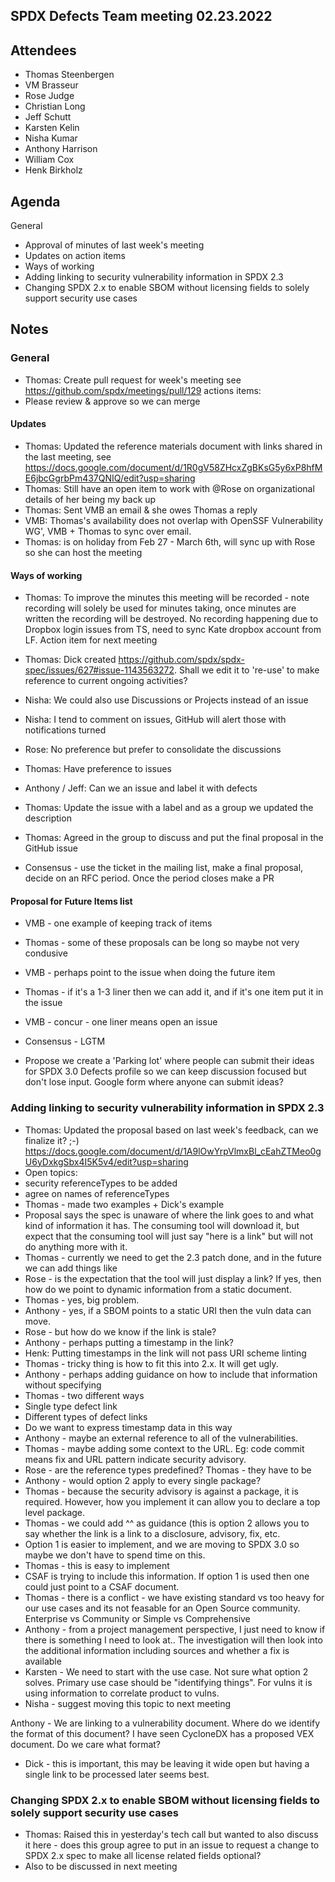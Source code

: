 ## SPDX Defects Team meeting 02.23.2022

## Attendees
* Thomas Steenbergen
* VM Brasseur
* Rose Judge
* Christian Long
* Jeff Schutt
* Karsten Kelin
* Nisha Kumar
* Anthony Harrison
* William Cox 
* Henk Birkholz

## Agenda

General
* Approval of minutes of last week's meeting
* Updates on action items
* Ways of working
* Adding linking to security vulnerability information in SPDX 2.3 
* Changing SPDX 2.x to enable SBOM without licensing fields to solely support security use cases

##  Notes

### General  
   * Thomas: Create pull request for week's meeting see https://github.com/spdx/meetings/pull/129
actions items:
* Please review & approve so we can merge
    
#### Updates
   * Thomas: Updated the reference materials document with links shared in the last meeting, see https://docs.google.com/document/d/1R0gV58ZHcxZgBKsG5y6xP8hfME6jbcGgrbPm437QNIQ/edit?usp=sharing
   * Thomas: Still have an open item to work with @Rose on organizational details of her being my back up
   * Thomas: Sent VMB an email & she owes Thomas a reply
   * VMB: Thomas's availability does not overlap with OpenSSF Vulnerability WG', VMB + Thomas to sync over email.
   * Thomas: is on holiday from Feb 27 - March 6th, will sync up with Rose so she can host the meeting

#### Ways of working
   * Thomas: To improve the minutes this meeting will be recorded - note recording will solely be used for minutes taking, once minutes are written the recording will be destroyed. No recording happening due to Dropbox login issues from TS, need to sync Kate dropbox account from LF.  Action item for next meeting
   
   * Thomas: Dick created https://github.com/spdx/spdx-spec/issues/627#issue-1143563272. Shall we edit it to  're-use' to make reference to current ongoing  activities?
   * Nisha: We could also use Discussions or Projects instead of an issue
   * Nisha: I tend to comment on issues, GitHub will alert those with notifications turned
   * Rose: No preference but prefer to consolidate the discussions
   * Thomas: Have preference to issues
   * Anthony / Jeff: Can we an issue and label it with defects
   * Thomas: Update the issue with a label and as a group we updated the description
   * Thomas: Agreed in the group to discuss and put the final proposal in the GitHub issue
   * Consensus - use the ticket in the mailing list, make a final proposal, decide on an RFC period. Once the period closes make a PR
   
#### Proposal for Future Items list
  * VMB - one example of keeping track of items
  * Thomas - some of these proposals can be long so maybe not very condusive
  * VMB - perhaps point to the issue when doing the future item
  * Thomas - if it's a 1-3 liner then we can add it, and if it's one item put it in the issue
  * VMB - concur - one liner means open an issue
  * Consensus - LGTM

   * Propose we create a 'Parking lot' where people can submit their ideas for SPDX 3.0 Defects profile so we can keep discussion focused but don't lose input. Google form where anyone can submit ideas?
   
 ### Adding linking to security vulnerability information in SPDX 2.3 
 * Thomas: Updated the proposal based on last week's feedback, can we finalize it? ;-)
 https://docs.google.com/document/d/1A9lOwYrpVlmxBl_cEahZTMeo0gU6yDxkgSbx4I5K5v4/edit?usp=sharing
 * Open topics: 
  * security referenceTypes to be added
  * agree on names of referenceTypes
* Thomas - made two examples + Dick's example
* Proposal says the spec is unaware of where the link goes to and what kind of information it has. The consuming tool will download it, but expect that the consuming tool will just say "here is a link" but will not do anything more with it.
* Thomas - currently we need to get the 2.3 patch done, and in the future we can add things like 
* Rose - is the expectation that the tool will just display a link? If yes, then how do we point to dynamic information from a static document.
* Thomas - yes, big problem.
* Anthony - yes, if a SBOM points to a static URI then the vuln data can move.
* Rose - but how do we know if the link is stale?
* Anthony - perhaps putting a timestamp in the link?
* Henk: Putting timestamps in the link will not pass URI scheme linting
* Thomas - tricky thing is how to fit this into 2.x. It will get ugly.
* Anthony - perhaps adding guidance on how to include that information without specifying
* Thomas - two different ways
* Single type defect link
* Different types of defect links
* Do we want to express timestamp data in this way
* Anthony - maybe an external reference to all of the vulnerabilities.
* Thomas - maybe adding some context to the URL. Eg: code commit means fix and URL pattern indicate security advisory. 
* Rose - are the reference types predefined? Thomas - they have to be
* Anthony - would option 2 apply to every single package?
* Thomas - because the security advisory is against a package, it is required. However, how you implement it can allow you to declare a top level package.
* Thomas - we could add ^^ as guidance (this is option 2 allows you to say whether the link is a link to a disclosure, advisory, fix, etc.
* Option 1 is easier to implement, and we are moving to SPDX 3.0 so maybe we don't have to spend time on this.
* Thomas - this is easy to implement
* CSAF is trying to include this information. If option 1 is used then one could just point to a CSAF document.
* Thomas - there is a conflict - we have existing standard vs too heavy for our use cases and its not feasable for an Open Source community. Enterprise vs Community or Simple vs Comprehensive
* Anthony - from a project management perspective, I just need to know if there is something I need to look at.. The investigation will then look into the additional information including sources and whether a fix is available
* Karsten - We need to start with the use case. Not sure what option 2 solves. Primary use case should be "identifying things". For vulns it is using information to correlate product to vulns. 
* Nisha - suggest moving this topic to next meeting

Anthony - We are linking to a vulnerability document. Where do we identify the format of this document? I have seen CycloneDX has a proposed VEX document. Do we care what format?
* Dick - this is important, this may be leaving it wide open but having a single link to be processed later seems best.

###  Changing SPDX 2.x to enable SBOM without licensing fields to solely support security use cases
 * Thomas: Raised this in yesterday's tech call but wanted to also discuss it here - does this group agree to put in an issue to request a change to SPDX 2.x spec to make all license related fields optional? 
* Also to be discussed in next meeting
